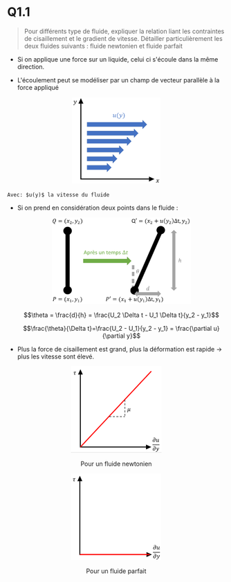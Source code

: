 
# Q1.1
> Pour différents type de fluide, expliquer la relation liant les contraintes de cisaillement et le gradient de vitesse. Détailler particulièrement les deux fluides suivants : fluide newtonien et fluide parfait

- Si on applique une force sur un liquide, celui ci s'écoule dans la même direction.

- L'écoulement peut se modéliser par un champ de vecteur parallèle à la force appliqué

<div align="center">
	<img src="attachments/Pasted%20image%2020230516141333.png" height="200" />
</div>

	Avec: $u(y)$ la vitesse du fluide

- Si on prend en considération deux points dans le fluide :

	<div align="center">
		<img src="attachments/Pasted%20image%2020230516143810.png" height="200" />
	</div>

	$$\theta = \frac{d}{h} = \frac{U_2 \Delta t - U_1 \Delta t}{y_2 - y_1}$$

	$$\frac{\theta}{\Delta t}=\frac{U_2 - U_1}{y_2 - y_1} = \frac{\partial u}{\partial y}$$

- Plus la force de cisaillement est grand, plus la déformation est rapide $\rightarrow$ plus les vitesse sont élevé.

<div align="center">
	<img src="attachments/Pasted%20image%2020230516144415.png" height="200" />
	<p>Pour un fluide newtonien</p>
	<img src="attachments/Pasted%20image%2020230516144536.png" height="200" />
	<p>Pour un fluide parfait</p>
</div>